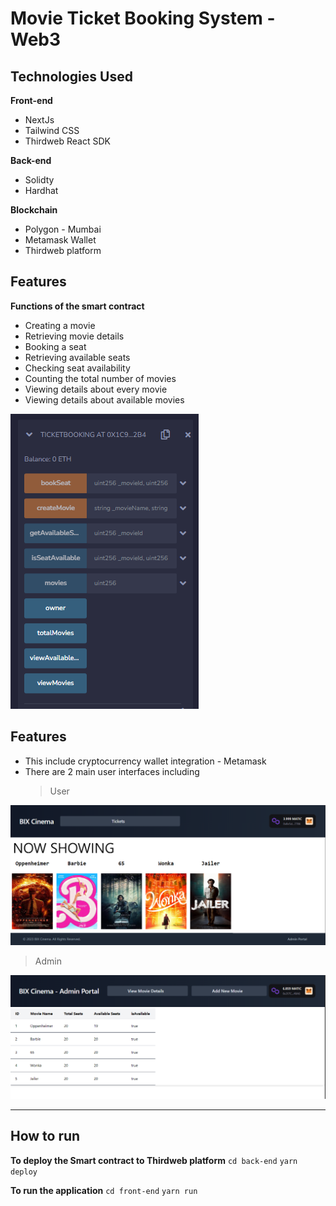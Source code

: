 # Movie Ticket Booking System - Web3 #

## Technologies Used ##

**Front-end**
- NextJs
- Tailwind CSS
- Thirdweb React SDK

**Back-end**
- Solidty
- Hardhat

**Blockchain**
- Polygon - Mumbai
- Metamask Wallet
- Thirdweb platform

## Features ##
**Functions of the smart contract**
- Creating a movie
- Retrieving movie details
- Booking a seat
- Retrieving available seats
- Checking seat availability
- Counting the total number of movies
- Viewing details about every movie
- Viewing details about available movies

<img src="assets/ticket.PNG" alt="Alt text" >


## Features ##
- This include cryptocurrency wallet integration - Metamask
- There are 2 main user interfaces including 
  > User
<img src="assets/user.PNG" alt="Alt text" >

  > Admin
<img src="assets/Admin.PNG" alt="Alt text" >

---

## How to run ##

**To deploy the Smart contract to Thirdweb platform**
`cd back-end`
`yarn deploy`

**To run the application**
`cd front-end`
`yarn run`
